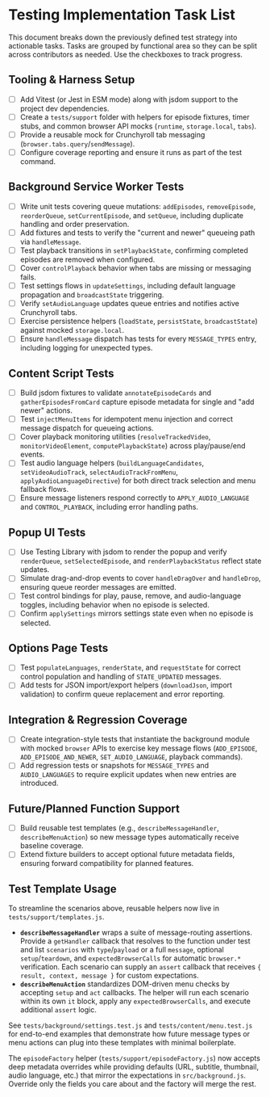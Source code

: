 # Testing Implementation Task List

This document breaks down the previously defined test strategy into actionable tasks. Tasks are grouped by functional area so they can be split across contributors as needed. Use the checkboxes to track progress.

## Tooling & Harness Setup
- [ ] Add Vitest (or Jest in ESM mode) along with jsdom support to the project dev dependencies.
- [ ] Create a `tests/support` folder with helpers for episode fixtures, timer stubs, and common browser API mocks (`runtime`, `storage.local`, `tabs`).
- [ ] Provide a reusable mock for Crunchyroll tab messaging (`browser.tabs.query`/`sendMessage`).
- [ ] Configure coverage reporting and ensure it runs as part of the test command.

## Background Service Worker Tests
- [ ] Write unit tests covering queue mutations: `addEpisodes`, `removeEpisode`, `reorderQueue`, `setCurrentEpisode`, and `setQueue`, including duplicate handling and order preservation.
- [ ] Add fixtures and tests to verify the "current and newer" queueing path via `handleMessage`.
- [ ] Test playback transitions in `setPlaybackState`, confirming completed episodes are removed when configured.
- [ ] Cover `controlPlayback` behavior when tabs are missing or messaging fails.
- [ ] Test settings flows in `updateSettings`, including default language propagation and `broadcastState` triggering.
- [ ] Verify `setAudioLanguage` updates queue entries and notifies active Crunchyroll tabs.
- [ ] Exercise persistence helpers (`loadState`, `persistState`, `broadcastState`) against mocked `storage.local`.
- [ ] Ensure `handleMessage` dispatch has tests for every `MESSAGE_TYPES` entry, including logging for unexpected types.

## Content Script Tests
- [ ] Build jsdom fixtures to validate `annotateEpisodeCards` and `gatherEpisodesFromCard` capture episode metadata for single and "add newer" actions.
- [ ] Test `injectMenuItems` for idempotent menu injection and correct message dispatch for queueing actions.
- [ ] Cover playback monitoring utilities (`resolveTrackedVideo`, `monitorVideoElement`, `computePlaybackState`) across play/pause/end events.
- [ ] Test audio language helpers (`buildLanguageCandidates`, `setVideoAudioTrack`, `selectAudioTrackFromMenu`, `applyAudioLanguageDirective`) for both direct track selection and menu fallback flows.
- [ ] Ensure message listeners respond correctly to `APPLY_AUDIO_LANGUAGE` and `CONTROL_PLAYBACK`, including error handling paths.

## Popup UI Tests
- [ ] Use Testing Library with jsdom to render the popup and verify `renderQueue`, `setSelectedEpisode`, and `renderPlaybackStatus` reflect state updates.
- [ ] Simulate drag-and-drop events to cover `handleDragOver` and `handleDrop`, ensuring queue reorder messages are emitted.
- [ ] Test control bindings for play, pause, remove, and audio-language toggles, including behavior when no episode is selected.
- [ ] Confirm `applySettings` mirrors settings state even when no episode is selected.

## Options Page Tests
- [ ] Test `populateLanguages`, `renderState`, and `requestState` for correct control population and handling of `STATE_UPDATED` messages.
- [ ] Add tests for JSON import/export helpers (`downloadJson`, import validation) to confirm queue replacement and error reporting.

## Integration & Regression Coverage
- [ ] Create integration-style tests that instantiate the background module with mocked `browser` APIs to exercise key message flows (`ADD_EPISODE`, `ADD_EPISODE_AND_NEWER`, `SET_AUDIO_LANGUAGE`, playback commands).
- [ ] Add regression tests or snapshots for `MESSAGE_TYPES` and `AUDIO_LANGUAGES` to require explicit updates when new entries are introduced.

## Future/Planned Function Support
- [ ] Build reusable test templates (e.g., `describeMessageHandler`, `describeMenuAction`) so new message types automatically receive baseline coverage.
- [ ] Extend fixture builders to accept optional future metadata fields, ensuring forward compatibility for planned features.

## Test Template Usage

To streamline the scenarios above, reusable helpers now live in `tests/support/templates.js`.

- **`describeMessageHandler`** wraps a suite of message-routing assertions. Provide a `getHandler` callback that resolves to the function under test and list `scenarios` with `type`/`payload` or a full `message`, optional `setup`/`teardown`, and `expectedBrowserCalls` for automatic `browser.*` verification. Each scenario can supply an `assert` callback that receives `{ result, context, message }` for custom expectations.
- **`describeMenuAction`** standardizes DOM-driven menu checks by accepting `setup` and `act` callbacks. The helper will run each scenario within its own `it` block, apply any `expectedBrowserCalls`, and execute additional `assert` logic.

See `tests/background/settings.test.js` and `tests/content/menu.test.js` for end-to-end examples that demonstrate how future message types or menu actions can plug into these templates with minimal boilerplate.

The `episodeFactory` helper (`tests/support/episodeFactory.js`) now accepts deep metadata overrides while providing defaults (URL, subtitle, thumbnail, audio language, etc.) that mirror the expectations in `src/background.js`. Override only the fields you care about and the factory will merge the rest.
